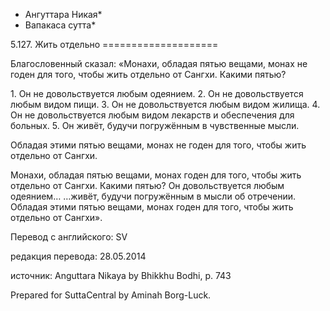 * Ангуттара Никая*
* Вапакаса сутта*

5\.127\. Жить отдельно
\=\=\=\=\=\=\=\=\=\=\=\=\=\=\=\=\=\=\=\=

Благословенный сказал: «Монахи, обладая пятью вещами, монах не годен для того, чтобы жить отдельно от Сангхи\. Какими пятью?

1\. Он не довольствуется любым одеянием\.
2\. Он не довольствуется любым видом пищи\.
3\. Он не довольствуется любым видом жилища\.
4\. Он не довольствуется любым видом лекарств и обеспечения для больных\.
5\. Он живёт, будучи погружённым в чувственные мысли\.

Обладая этими пятью вещами, монах не годен для того, чтобы жить отдельно от Сангхи\.

Монахи, обладая пятью вещами, монах годен для того, чтобы жить отдельно от Сангхи\. Какими пятью? Он довольствуется любым одеянием… …живёт, будучи погружённым в мысли об отречении\. Обладая этими пятью вещами, монах годен для того, чтобы жить отдельно от Сангхи»\.

Перевод с английского: SV

редакция перевода: 28\.05\.2014

источник: Anguttara Nikaya by Bhikkhu Bodhi, p\. 743

Prepared for SuttaCentral by Aminah Borg\-Luck\.